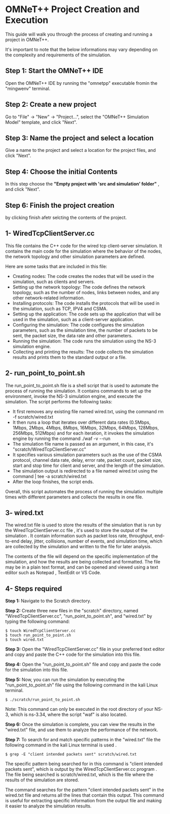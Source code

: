 OMNeT++ Project Creation and Execution
======================

This guide will walk you through the process of creating and running a project in OMNeT++.

It's important to note that the below informations may vary depending on the complexity and requirements of the simulation.


Step 1: Start the OMNeT++ IDE
---------------------
Open the OMNeT++ IDE by running the "omnetpp" executable fromin the "mingwenv" terminal.

Step 2: Create a new project
---------------------
Go to "File" -> "New" -> "Project...", select the "OMNeT++ Simulation Model" template, and click "Next". 

Step 3: Name the project and select a location
---------------------
Give a name to the project and select a location for the project files, and click "Next". 


Step 4: Choose the initial Contents
---------------------
In this step choose the **"Empty project with 'src and simulation' folder"** , and click "Next". 


Step 6: Finish the project creation
---------------------
by clicking finish afetr selcting the contents of the project.

1- WiredTcpClientServer.cc
---------------------
This file contains the C++ code for the wired tcp client-server simulation. It contains the main code for the simulation where the behavior of the nodes, the network topology and other simulation parameters are defined.

Here are some tasks that are included in this file:

* Creating nodes: The code creates the nodes that will be used in the simulation, such as clients and servers.
* Setting up the network topology: The code defines the network topology, such as the number of nodes, links between nodes, and any other network-related information.
* Installing protocols: The code installs the protocols that will be used in the simulation, such as TCP, IPV4 and CSMA.
* Setting up the application: The code sets up the application that will be used in the simulation, such as a client-server application.
* Configuring the simulation: The code configures the simulation parameters, such as the simulation time, the number of packets to be sent, the packet size, the data rate and other parameters.
* Running the simulation: The code runs the simulation using the NS-3 simulation engine.
* Collecting and printing the results: The code collects the simulation results and prints them to the standard output or a file.


2- run_point_to_point.sh
---------------------

The run_point_to_point.sh file is a shell script that is used to automate the process of running the simulation. It contains commands to set up the environment, invoke the NS-3 simulation engine, and execute the simulation. The script performs the following tasks:
* It first removes any existing file named wired.txt, using the command rm -f scratch/wired.txt
* It then runs a loop that iterates over different data rates (0.5Mbps, 1Mbps, 2Mbps, 4Mbps, 8Mbps, 16Mbps, 32Mbps, 64Mbps, 128Mbps, 256Mbps, 512Mbps) and for each iteration, it invokes the simulation engine by running the command ./waf -v --run
* The simulation file name is passed as an argument, in this case, it's "scratch/WiredTcpClientServer.cc"
* It specifies various simulation parameters such as the use of the CSMA protocol, channel data rate, delay, error rate, packet count, packet size, start and stop time for client and server, and the length of the simulation.
* The simulation output is redirected to a file named wired.txt using the command | tee -a scratch/wired.txt
* After the loop finishes, the script ends.

Overall, this script automates the process of running the simulation multiple times with different parameters and collects the results in one file.

3- wired.txt
---------------------

The wired.txt file is used to store the results of the simulation that is run by the WiredTcpClientServer.cc file , it's used to store the output of the simulation . It contain information such as packet loss rate, throughput, end-to-end delay, jitter, collisions, number of events, and simulation time, which are collected by the simulation and written to the file for later analysis. 

The contents of the file will depend on the specific implementation of the simulation, and how the results are being collected and formatted. The file may be in a plain text format, and can be opened and viewed using a text editor such as Notepad , TextEdit or VS Code.

4- Steps required 
--------------------- 
**Step 1:**  Navigate to the Scratch directory.

**Step 2:**  Create three new files in the "scratch" directory, named "WiredTcpClientServer.cc", "run_point_to_point.sh", and "wired.txt" by typing the following command:
```
$ touch WiredTcpClientServer.cc
$ touch run_point_to_point.sh
$ touch wired.txt
```
**Step 3:** Open the "WiredTcpClientServer.cc" file in your preferred text editor and copy and paste the C++ code for the simulation into this file.

**Step 4:**  Open the "run_point_to_point.sh" file and copy and paste the code for the simulation into this file.

**Step 5:**  Now, you can run the simulation by executing the "run_point_to_point.sh" file using the following  command in the kali Linux terminal.

```
$ ./scratch/run_point_to_point.sh
```
Note: This command can only be executed in the root directory of your NS-3, which is ns-3.34, where the script "waf" is also located.

**Step 6:**  Once the simulation is complete, you can view the results in the "wired.txt" file, and use them to analyze the performance of the network.

**Step 7:** To search for and match specific patterns in the "wired.txt" file  the following  command in the kali Linux terminal is used .

```
$ grep -E "client intended packets sent" scratch/wired.txt
```
The specific pattern being searched for in this command is "client intended packets sent", which is output by the WiredTcpClientServer.cc program . The file being searched is scratch/wired.txt, which is the file where the results of the simulation are stored.

The command searches for the pattern "client intended packets sent" in the wired.txt file and returns all the lines that contain this output. This command is useful for extracting specific information from the output file and making it easier to analyze the simulation results.


